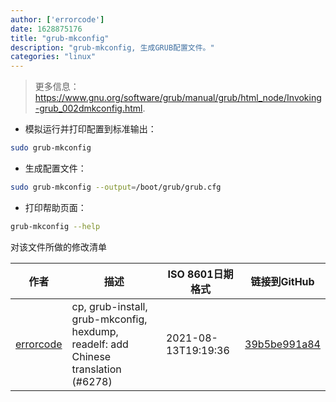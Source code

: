 ```yaml
---
author: ['errorcode']
date: 1628875176
title: "grub-mkconfig"
description: "grub-mkconfig, 生成GRUB配置文件。"
categories: "linux"
---
```

> 更多信息：<https://www.gnu.org/software/grub/manual/grub/html_node/Invoking-grub_002dmkconfig.html>.

- 模拟运行并打印配置到标准输出：

```bash
sudo grub-mkconfig
```

- 生成配置文件：

```bash
sudo grub-mkconfig --output=/boot/grub/grub.cfg
```

- 打印帮助页面：

```bash
grub-mkconfig --help
```
对该文件所做的修改清单


作者 | 描述 | ISO 8601日期格式 | 链接到GitHub
------|-----|-----|-----
[errorcode](mailto:errorcode7@qq.com) | cp, grub-install, grub-mkconfig, hexdump, readelf: add Chinese translation (#6278) | 2021-08-13T19:19:36 | [39b5be991a84](https://github.com/tldr-pages/tldr/commit/39b5be991a84323b8fa746ce688cf044240b9752)

